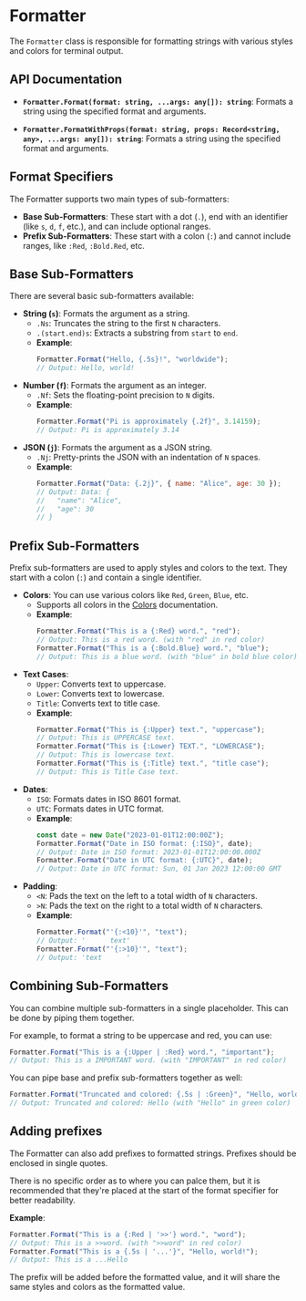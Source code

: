 # Formatter

The `Formatter` class is responsible for formatting strings
with various styles and colors for terminal output.

## API Documentation

- **`Formatter.Format(format: string, ...args: any[]): string`**:
    Formats a string using the specified format and arguments.

- **`Formatter.FormatWithProps(format: string, props: Record<string, any>, ...args: any[]): string`**:
  Formats a string using the specified format and arguments.

## Format Specifiers

The Formatter supports two main types of sub-formatters:

- **Base Sub-Formatters**: These start with a dot (`.`), end with an identifier
    (like `s`, `d`, `f`, etc.), and can include optional ranges.
- **Prefix Sub-Formatters**: These start with a colon (`:`) and cannot include
    ranges, like `:Red`, `:Bold.Red`, etc.

## Base Sub-Formatters

There are several basic sub-formatters available:

- **String (`s`)**: Formats the argument as a string.
  - `.Ns`: Truncates the string to the first `N` characters.
  - `.(start.end)s`: Extracts a substring from `start` to `end`.
  - **Example**:
    ```js
    Formatter.Format("Hello, {.5s}!", "worldwide");
    // Output: Hello, world!
    ```
- **Number (`f`)**: Formats the argument as an integer.
  - `.Nf`: Sets the floating-point precision to `N` digits.
  - **Example**:
    ```js
    Formatter.Format("Pi is approximately {.2f}", 3.14159);
    // Output: Pi is approximately 3.14
    ```
- **JSON (`j`)**: Formats the argument as a JSON string.
  - `.Nj`: Pretty-prints the JSON with an indentation of `N` spaces.
  - **Example**:
    ```js
    Formatter.Format("Data: {.2j}", { name: "Alice", age: 30 });
    // Output: Data: {
    //   "name": "Alice",
    //   "age": 30
    // }
    ```

## Prefix Sub-Formatters

Prefix sub-formatters are used to apply styles and colors to the text.
They start with a colon (`:`) and contain a single identifier.

- **Colors**: You can use various colors like `Red`, `Green`, `Blue`, etc.
  - Supports all colors in the [Colors](/contents/reference/colors) documentation.
  - **Example**:
    ```js
    Formatter.Format("This is a {:Red} word.", "red");
    // Output: This is a red word. (with "red" in red color)
    Formatter.Format("This is a {:Bold.Blue} word.", "blue");
    // Output: This is a blue word. (with "blue" in bold blue color)
    ```
- **Text Cases**:
  - `Upper`: Converts text to uppercase.
  - `Lower`: Converts text to lowercase.
  - `Title`: Converts text to title case.
  - **Example**:
    ```js
    Formatter.Format("This is {:Upper} text.", "uppercase");
    // Output: This is UPPERCASE text.
    Formatter.Format("This is {:Lower} TEXT.", "LOWERCASE");
    // Output: This is lowercase text.
    Formatter.Format("This is {:Title} text.", "title case");
    // Output: This is Title Case text.
    ```
- **Dates**:
  - `ISO`: Formats dates in ISO 8601 format.
  - `UTC`: Formats dates in UTC format.
  - **Example**:
    ```js
    const date = new Date("2023-01-01T12:00:00Z");
    Formatter.Format("Date in ISO format: {:ISO}", date);
    // Output: Date in ISO format: 2023-01-01T12:00:00.000Z
    Formatter.Format("Date in UTC format: {:UTC}", date);
    // Output: Date in UTC format: Sun, 01 Jan 2023 12:00:00 GMT
    ```
- **Padding**:
  - `<N`: Pads the text on the left to a total width of `N` characters.
  - `>N`: Pads the text on the right to a total width of `N` characters.
  - **Example**:
    ```js
    Formatter.Format("'{:<10}'", "text");
    // Output: '      text'
    Formatter.Format("'{:>10}'", "text");
    // Output: 'text      '
    ```

## Combining Sub-Formatters

You can combine multiple sub-formatters in a single placeholder.
This can be done by piping them together.

For example, to format a string to be uppercase and red, you can use:
```js
Formatter.Format("This is a {:Upper | :Red} word.", "important");
// Output: This is a IMPORTANT word. (with "IMPORTANT" in red color)
```

You can pipe base and prefix sub-formatters together as well:
```js
Formatter.Format("Truncated and colored: {.5s | :Green}", "Hello, world!");
// Output: Truncated and colored: Hello (with "Hello" in green color)
```

## Adding prefixes

The Formatter can also add prefixes to formatted strings.
Prefixes should be enclosed in single quotes.

There is no specific order as to where you can palce them,
but it is recommended that they're placed at the start of
the format specifier for better readability.

**Example**:
```js
Formatter.Format("This is a {:Red | '>>'} word.", "word");
// Output: This is a >>word. (with ">>word" in red color)
Formatter.Format("This is a {.5s | '...'}", "Hello, world!");
// Output: This is a ...Hello
```

The prefix will be added before the formatted value, and it will share
the same styles and colors as the formatted value.
